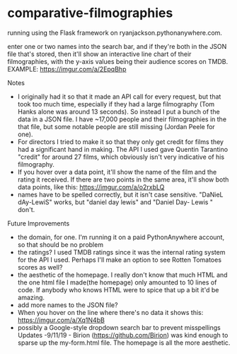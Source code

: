 # comparative-filmographies
running using the Flask framework on ryanjackson.pythonanywhere.com.

enter one or two names into the search bar, and if they're both in the JSON file that's stored, then it'll show an interactive line chart of their filmographies, with the y-axis values being their audience scores on TMDB. EXAMPLE: https://imgur.com/a/2EpqBhp

Notes
- I originally had it so that it made an API call for every request, but that took too much time, especially if they had a large filmography (Tom Hanks alone was around 13 seconds). So instead I put a bunch of the data in a JSON file. I have ~17,000 people and their filmographies in the that file, but some notable people are still missing (Jordan Peele for one). 
- For directors I tried to make it so that they only get credit for films they had a significant hand in making. The API I used gave Quentin Tarantino "credit" for around 27 films, which obviously isn't very indicative of his filmography.
- If you hover over a data point, it'll show the name of the film and the rating it received. If there are two points in the same area, it'll show both data points, like this: https://imgur.com/a/o2rxbLQ
- names have to be spelled correctly, but it isn't case sensitive. "DaNieL dAy-LewiS" works, but "daniel day lewis" and "Daniel Day- Lewis " don't.

Future Improvements
- the domain, for one. I'm running it on a paid PythonAnywhere account, so that should be no problem
- the ratings? I used TMDB ratings since it was the internal rating system for the API I used. Perhaps I'll make an option to see Rotten Tomatoes scores as well?
- the aesthetic of the homepage. I really don't know that much HTML and the one html file I made(the homepage) only amounted to 10 lines of code. If anybody who knows HTML were to spice that up a bit it'd be amazing.
- add more names to the JSON file?
- When you hover on the line where there's no data it shows this: https://imgur.com/a/Xq1N4bB
- possibly a Google-style dropdown search bar to prevent misspellings
Updates
-9/11/19 - Birion (https://github.com/Birion) was kind enough to sparse up the my-form.html file. The homepage is all the more aesthetic.
